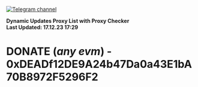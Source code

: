 [![Telegram channel](https://img.shields.io/endpoint?url=https://runkit.io/damiankrawczyk/telegram-badge/branches/master?url=https://t.me/n4z4v0d)](https://t.me/n4z4v0d) 

**Dynamic Updates Proxy List with Proxy Checker**  
**Last Updated: 17.12.23 17:29**

# DONATE (_any evm_) - 0xDEADf12DE9A24b47Da0a43E1bA70B8972F5296F2
